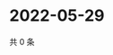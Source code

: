 # 2022-05-29

共 0 条

<!-- BEGIN WEIBO -->
<!-- 最后更新时间 Sun May 29 2022 07:16:56 GMT+0800 (China Standard Time) -->

<!-- END WEIBO -->
